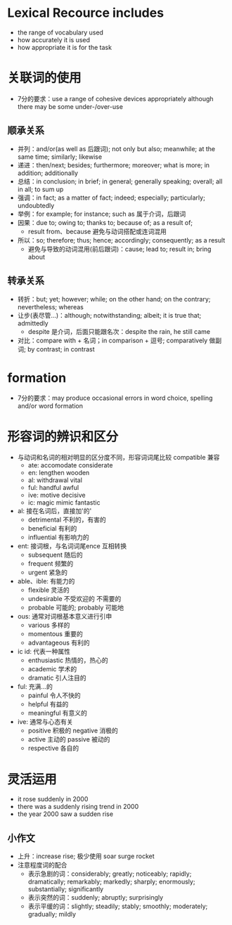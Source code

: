 # Lexical Recource includes

* the range of vocabulary used
* how accurately it is used
* how appropriate it is for the task

# 关联词的使用

* 7分的要求：use a range of cohesive devices appropriately although there may be some under-/over-use

## 顺承关系

* 并列：and/or(as well as 后跟词); not only but also; meanwhile; at the same time; similarly; likewise
* 递进：then/next; besides; furthermore; moreover; what is more; in addition; additionally
* 总结：in conclusion; in brief; in general; generally speaking; overall; all in all; to sum up
* 强调：in fact; as a matter of fact; indeed; especially; particularly; undoubtedly
* 举例：for example; for instance; such as 属于介词，后跟词
* 因果：due to; owing to; thanks to; because of; as a result of;
  * result from、because 避免与动词搭配或连词混用
* 所以：so; therefore; thus; hence; accordingly; consequently; as a result
  * 避免与导致的动词混用(前后跟词)：cause; lead to; result in; bring about

## 转承关系

* 转折：but; yet; however; while; on the other hand; on the contrary; nevertheless; whereas
* 让步(表尽管...)：although; notwithstanding; albeit; it is true that; admittedly
  * despite 是介词，后面只能跟名次：despite the rain, he still came
* 对比：compare with + 名词；in comparison + 逗号; comparatively 做副词; by contrast; in contrast

# formation

* 7分的要求：may produce occasional errors in word choice, spelling and/or word formation

# 形容词的辨识和区分

* 与动词和名词的相对明显的区分度不同，形容词词尾比较 compatible 兼容
  * ate: accomodate considerate
  * en: lengthen wooden
  * al: withdrawal vital
  * ful: handful awful
  * ive: motive decisive
  * ic: magic mimic fantastic
* al: 接在名词后，直接加'的'
  * detrimental 不利的，有害的
  * beneficial 有利的
  * influential 有影响力的
* ent: 接词根，与名词词尾ence 互相转换
  * subsequent 随后的
  * frequent 频繁的
  * urgent 紧急的
* able、ible: 有能力的
  * flexible 灵活的
  * undesirable 不受欢迎的 不需要的
  * probable 可能的; probably 可能地
* ous: 通常对词根基本意义进行引申
  * various 多样的
  * momentous 重要的
  * advantageous 有利的
* ic id: 代表一种属性
  * enthusiastic 热情的，热心的
  * academic 学术的
  * dramatic 引人注目的
* ful: 充满...的
  * painful 令人不快的
  * helpful 有益的
  * meaningful 有意义的
* ive: 通常与心态有关
  * positive 积极的 negative 消极的
  * active 主动的 passive 被动的
  * respective 各自的

# 灵活运用

* it rose suddenly in 2000
* there was a suddenly rising trend in 2000
* the year 2000 saw a sudden rise

## 小作文

* 上升：increase rise; 极少使用 soar surge rocket
* 注意程度词的配合
  * 表示急剧的词：considerably; greatly; noticeably; rapidly; dramatically; remarkably; markedly; sharply; enormously; substantially; significantly
  * 表示突然的词：suddenly; abruptly; surprisingly
  * 表示平缓的词：slightly; steadily; stably; smoothly; moderately; gradually; mildly
